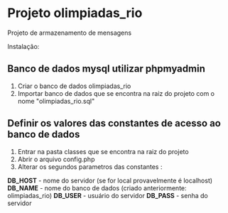 # Projeto olimpiadas_rio
Projeto de armazenamento de mensagens

Instalação:

## Banco de dados mysql utilizar phpmyadmin
1. Criar o banco de dados olimpiadas_rio
2. Importar banco de dados que se encontra na raiz do projeto com o nome "olimpiadas_rio.sql"

## Definir os valores das constantes de acesso ao banco de dados
1. Entrar na pasta classes que se encontra na raiz do projeto
2. Abrir o arquivo config.php
3. Alterar os segundos parametros das constantes :

**DB_HOST** - nome do servidor (se for local provavelmente é localhost)
**DB_NAME** - nome do banco de dados (criado anteriormente: olimpiadas_rio)
**DB_USER** - usuário do servidor
**DB_PASS** - senha do servidor
